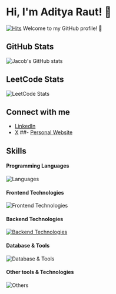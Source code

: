 # Hi, I'm Aditya Raut! 👋
[![Hits](https://hits.seeyoufarm.com/api/count/incr/badge.svg?url=https%3A%2F%2Fgithub.com%2Fadityaanilraut%2Fhit-counter&count_bg=%2379C83D&title_bg=%23555555&icon=&icon_color=%23E7E7E7&title=hits&edge_flat=false)](https://hits.seeyoufarm.com)
Welcome to my GitHub profile! 💫

## GitHub Stats
![Jacob's GitHub stats](https://github-readme-stats.vercel.app/api?username=adityaanilraut&show_icons=true&theme=cobalt)
## LeetCode Stats
![LeetCode Stats](https://leetcode.card.workers.dev/rautaditya?theme=auto&font=source_code_pro&extension=null)

## Connect with me
- [LinkedIn](https://www.linkedin.com/in/adityaraut1)
- [X](https://x.com/_adityaraut_)
##- [Personal Website](https://www.aditya-raut.com)

## Skills

#### Programming Languages
![Languages](https://skillicons.dev/icons?i=c,cpp,js,python,java,kotlin)

#### Frontend Technologies
![Frontend Technologies](https://skillicons.dev/icons?i=react,next,html,css,tailwind)

#### Backend Technologies
[![Backend Technologies](https://skillicons.dev/icons?i=aws,azure,django,flask,docker,fastapi&perline=3)](https://skillicons.dev)

#### Database & Tools
![Database & Tools](https://skillicons.dev/icons?i=mysql,mongodb)

#### Other tools & Technologies
![Others](https://skillicons.dev/icons?i=git,github,markdown,netlify,vercel,vscode,figma,githubactions,gitlab)
